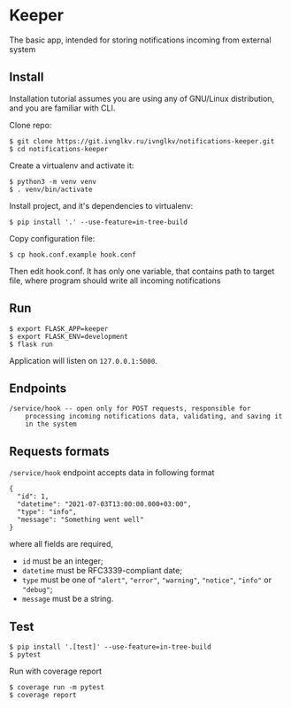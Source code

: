 Keeper
======
The basic app, intended for storing notifications incoming from external system

Install
-------
Installation tutorial assumes you are using any of GNU/Linux distribution,
and you are familiar with CLI.

Clone repo:
```
$ git clone https://git.ivnglkv.ru/ivnglkv/notifications-keeper.git
$ cd notifications-keeper
```

Create a virtualenv and activate it:

```
$ python3 -m venv venv
$ . venv/bin/activate
```

Install project, and it's dependencies to virtualenv:

```
$ pip install '.' --use-feature=in-tree-build
```

Copy configuration file:

```
$ cp hook.conf.example hook.conf
```

Then edit hook.conf. It has only one variable, that contains path
to target file, where program should write all incoming notifications

Run
---
```
$ export FLASK_APP=keeper
$ export FLASK_ENV=development
$ flask run
```

Application will listen on `127.0.0.1:5000`.

Endpoints
---------
```
/service/hook -- open only for POST requests, responsible for
    processing incoming notifications data, validating, and saving it
    in the system
```

Requests formats
----------------
`/service/hook` endpoint accepts data in following format
```
{
  "id": 1,
  "datetime": "2021-07-03T13:00:00.000+03:00",
  "type": "info",
  "message": "Something went well"
}
```
where all fields are required,
 - `id` must be an integer;
 - `datetime` must be RFC3339-compliant date;
 - `type` must be one of `"alert"`, `"error"`, `"warning"`, `"notice"`, `"info"` or `"debug"`;
 - `message` must be a string.

Test
----

```
$ pip install '.[test]' --use-feature=in-tree-build
$ pytest
```

Run with coverage report

```
$ coverage run -m pytest
$ coverage report
```
